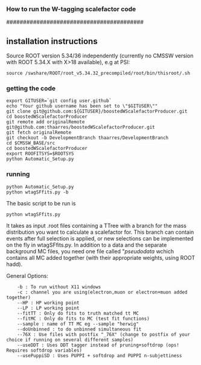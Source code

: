 
### How to run the W-tagging scalefactor code ###
#########################################

## installation instructions
Source ROOT version 5.34/36 independently (currently no CMSSW version with ROOT 5.34.X with X>18 available), e.g at PSI:
```
source /swshare/ROOT/root_v5.34.32_precompiled/root/bin/thisroot/.sh
```
### getting the code

```
export GITUSER=`git config user.github`
echo "Your github username has been set to \"$GITUSER\""
git clone git@github.com:${GITUSER}/boostedWScalefactorProducer.git
cd boostedWScalefactorProducer
git remote add originalRemote git@github.com:thaarres/boostedWScalefactorProducer.git
git fetch originalRemote
git checkout -b DevelopmentBranch thaarres/DevelopmentBranch
cd $CMSSW_BASE/src
cd boostedWScalefactorProducer
export ROOFITSYS=$ROOTSYS
python Automatic_Setup.py
```

### running

```
python Automatic_Setup.py
python wtagSFfits.py -b
```

The basic script to be run is 

```
python wtagSFfits.py
```
It takes as input .root files containing a TTree with a branch for the mass distribution you want to calculate a scalefactor for. This branch can contain events after full selection is applied, or new selections can be implemented on the fly in wtagSFfits.py. In addition to a data and the separate background MC files, you need one file called "*pseudodata* wchich contains all MC added together (with their appropriate weights, using ROOT hadd).

   
   General Options:
```
    -b : To run without X11 windows
    -c : channel you are using(electron,muon or electron+muon added together)
    --HP : HP working point
    --LP : LP working point
    --fitTT : Only do fits to truth matched tt MC
    --fitMC : Only do fits to MC (test fit functions)
    --sample : name of TT MC eg --sample "herwig"
    --doUnbinned : to do unbinned simultaneous fit
    --76X : Use files with postfix "_76X" (change to postfix of your choice if running on several different samples)
    --useDDT : Uses DDT tagger instead of pruning+softdrop (ops! Requires softdrop variables)
    --usePuppiSD : Uses PUPPI + softdrop and PUPPI n-subjettiness
```
